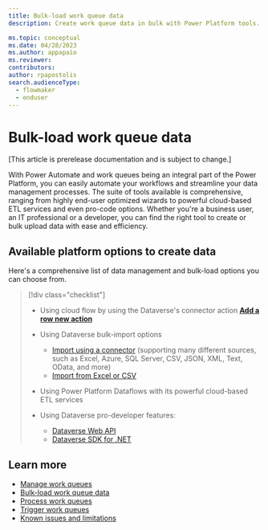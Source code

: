 ```yaml
---
title: Bulk-load work queue data
description: Create work queue data in bulk with Power Platform tools.

ms.topic: conceptual
ms.date: 04/28/2023
ms.author: appapaio
ms.reviewer: 
contributors:
author: rpapostolis
search.audienceType: 
  - flowmaker
  - enduser
---
```

# Bulk-load work queue data

[This article is prerelease documentation and is subject to change.]

With Power Automate and work queues being an integral part of the Power Platform, you can easily automate your workflows and streamline your data management processes. The suite of tools available is comprehensive, ranging from highly end-user optimized wizards to powerful cloud-based ETL services and even pro-code options. Whether you're a business user, an IT professional or a developer, you can find the right tool to create or bulk upload data with ease and efficiency.

## Available platform options to create data

Here's a comprehensive list of data management and bulk-load options you can choose from.

> [!div class="checklist"]
>
> * Using cloud flow by using the Dataverse's connector action [**Add a row new action**](/commondataserviceforapps/#add-a-new-row)
> * Using Dataverse bulk-import options
>
>   * [Import using a connector](/power-apps/maker/data-platform/data-platform-import-export#import-using-a-connector) (supporting many different sources, such as Excel, Azure, SQL Server, CSV, JSON, XML, Text, OData, and more)
>   * [Import from Excel or CSV](/power-apps/maker/data-platform/data-platform-import-export#import-from-an-excel-or-csv-file)
> * Using Power Platform Dataflows with its powerful cloud-based ETL services
> * Using Dataverse pro-developer features:
>
>   * [Dataverse Web API](/power-apps/developer/data-platform/webapi/overview)
>   * [Dataverse SDK for .NET](/power-apps/developer/data-platform/developer-tools#dataverse-sdk-for-net)

## Learn more

* [Manage work queues](work-queues-manage.md)
* [Bulk-load work queue data](work-queues-create-bulk.md)
* [Process work queues](work-queues-process.md)
* [Trigger work queues](work-queues-trigger.md)
* [Known issues and limitations](work-queues-known-limitations.md)
